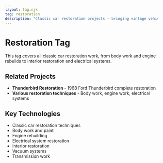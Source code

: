 ```yaml
---
layout: tag.njk
tag: restoration
description: "Classic car restoration projects - bringing vintage vehicles back to life with modern techniques"
---
```


# Restoration Tag

This tag covers all classic car restoration work, from body work and engine rebuilds to interior restoration and electrical systems.

## Related Projects

- **Thunderbird Restoration** - 1968 Ford Thunderbird complete restoration
- **Various restoration techniques** - Body work, engine work, electrical systems

## Key Technologies

- Classic car restoration techniques
- Body work and paint
- Engine rebuilding
- Electrical system restoration
- Interior restoration
- Vacuum systems
- Transmission work
